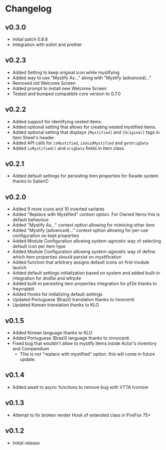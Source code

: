 # Changelog

## v0.3.0

- Initial patch 0.8.8
- Integration with eslint and prettier
## v0.2.3

* Added Setting to keep original icon while mystifying
* Added way to use "Mystify As…" along with "Mystify (advanced)…"
* Removed old Welcome Screen
* Added prompt to install new Welcome Screen
* Tested and bumped compatible core version to 0.7.0

## v0.2.2

* Added support for identifying nested items.
* Added optional setting that allows for creating nested mystified items.
* Added optional setting that displays `[Mystified]` and `[Original]` tags in Item Sheet's header.
* Added API calls for `isMystified`, `isUuidMystified` and `getOrigData`
* Added `isMystified()` and `origData` fields in Item class. 

## v0.2.1

* Added default settings for persisting item properties for Swade system thanks to SalieriC

## v0.2.0

* Added 9 more icons and 10 inverted variants
* Added "Replace with Mystified" context option. For Owned Items this is default behaviour.
* Added "Mystify As…" context option allowing for mimicing other item
* Added "Mystify (advanced)…" context option allowing for per-use configuration on kept properties
* Added Module Configuration allowing system-agnostic way of selecting default icon per item type
* Added Module Configuration allowing system-agnostic way of define which item properties should persist on mystification
* Added function that arbitrary assigns default icons on first module launch
* Added default settings initialization based on system and added built-in integration for dnd5e and wfrp4e
* Added built-in persisting item properties integration for pf2e thanks to freyrrabbit
* Added Hooks for initializing default settings
* Updated Portuguese (Brazil) translation thanks to Innocenti
* Updated Korean translation thanks to KLO

## v0.1.5

* Added Korean language thanks to KLO
* Added Portuguese (Brazil) language thanks to rinnocenti
* Fixed bug that wouldn't allow to mystify items inside Actor's inventory and Compendium
  * This is not "replace with mystified" option. this will come in future update. 


## v0.1.4

* Added await to async functions to remove bug with VTTA Iconizer

## v0.1.3

* Attempt to fix broken render Hook of extended class in FireFox 75+

## v0.1.2

* Initial release
